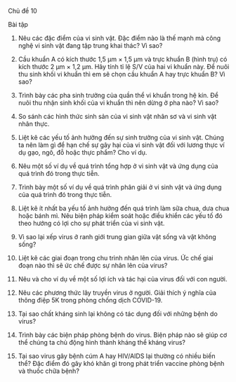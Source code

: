 Chủ đề 10

Bài tập

1. Nêu các đặc điểm của vi sinh vật. Đặc điểm nào là thế mạnh mà công nghệ vi sinh vật đang tập trung khai thác? Vì sao?

2. Cầu khuẩn A có kích thước 1,5 μm × 1,5 μm và trực khuẩn B (hình trụ) có kích thước 2 μm × 1,2 μm. Hãy tính tỉ lệ S/V của hai vi khuẩn này. Để nuôi thu sinh khối vi khuẩn thì em sẽ chọn cầu khuẩn A hay trực khuẩn B? Vì sao?

3. Trình bày các pha sinh trưởng của quần thể vi khuẩn trong hệ kín. Để nuôi thu nhận sinh khối của vi khuẩn thì nên dừng ở pha nào? Vì sao?

4. So sánh các hình thức sinh sản của vi sinh vật nhân sơ và vi sinh vật nhân thực.

5. Liệt kê các yếu tố ảnh hưởng đến sự sinh trưởng của vi sinh vật. Chúng ta nên làm gì để hạn chế sự gây hại của vi sinh vật đối với lương thực ví dụ gạo, ngô, đỗ hoặc thực phẩm? Cho ví dụ.

6. Nêu một số ví dụ về quá trình tổng hợp ở vi sinh vật và ứng dụng của quá trình đó trong thực tiễn.

7. Trình bày một số ví dụ về quá trình phân giải ở vi sinh vật và ứng dụng của quá trình đó trong thực tiễn.

8. Liệt kê ít nhất ba yếu tố ảnh hưởng đến quá trình làm sữa chua, dưa chua hoặc bánh mì. Nêu biện pháp kiểm soát hoặc điều khiển các yếu tố đó theo hướng có lợi cho sự phát triển của vi sinh vật.

9. Vì sao lại xếp virus ở ranh giới trung gian giữa vật sống và vật không sống?

10. Liệt kê các giai đoạn trong chu trình nhân lên của virus. Ức chế giai đoạn nào thì sẽ ức chế được sự nhân lên của virus?

11. Nêu và cho ví dụ về một số lợi ích và tác hại của virus đối với con người.

12. Nêu các phương thức lây truyền virus ở người. Giải thích ý nghĩa của thông điệp 5K trong phòng chống dịch COVID-19.

13. Tại sao chất kháng sinh lại không có tác dụng đối với những bệnh do virus?

14. Trình bày các biện pháp phòng bệnh do virus. Biện pháp nào sẽ giúp cơ thể chúng ta chủ động hình thành kháng thể kháng virus?

15. Tại sao virus gây bệnh cúm A hay HIV/AIDS lại thường có nhiều biến thể? Đặc điểm đó gây khó khăn gì trong phát triển vaccine phòng bệnh và thuốc chữa bệnh?